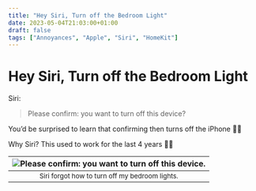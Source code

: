```yaml
---
title: "Hey Siri, Turn off the Bedroom Light"
date: 2023-05-04T21:03:00+01:00
draft: false
tags: ["Annoyances", "Apple", "Siri", "HomeKit"]
---
```


# Hey Siri, Turn off the Bedroom Light
Siri:
> Please confirm: you want to turn off this device?

You’d be surprised to learn that confirming then turns off the iPhone 🤦‍♂️

Why Siri? This used to work for the last 4 years 🤦‍♂️

| ![Please confirm: you want to turn off this device.](/images/annoyances/apple/siri_1.png) |
|:--:|
| <sub>Siri forgot how to turn off my bedroom lights.|
